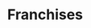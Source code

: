 ---
title: Franchises
description: >-
  This is a desc
titre: Franchises
image: null
i18nlanguage: fr
draft: false
---